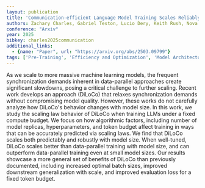 ```yaml
---
layout: publication
title: 'Communication-efficient Language Model Training Scales Reliably And Robustly: Scaling Laws For Diloco'
authors: Zachary Charles, Gabriel Teston, Lucio Dery, Keith Rush, Nova Fallen, Zachary Garrett, Arthur Szlam, Arthur Douillard
conference: "Arxiv"
year: 2025
bibkey: charles2025communication
additional_links:
  - {name: "Paper", url: "https://arxiv.org/abs/2503.09799"}
tags: ['Pre-Training', 'Efficiency and Optimization', 'Model Architecture', 'Large-Scale Training', 'Training Techniques', 'Scaling Laws']
---
```

As we scale to more massive machine learning models, the frequent
synchronization demands inherent in data-parallel approaches create significant
slowdowns, posing a critical challenge to further scaling. Recent work develops
an approach (DiLoCo) that relaxes synchronization demands without compromising
model quality. However, these works do not carefully analyze how DiLoCo's
behavior changes with model size. In this work, we study the scaling law
behavior of DiLoCo when training LLMs under a fixed compute budget. We focus on
how algorithmic factors, including number of model replicas, hyperparameters,
and token budget affect training in ways that can be accurately predicted via
scaling laws. We find that DiLoCo scales both predictably and robustly with
model size. When well-tuned, DiLoCo scales better than data-parallel training
with model size, and can outperform data-parallel training even at small model
sizes. Our results showcase a more general set of benefits of DiLoCo than
previously documented, including increased optimal batch sizes, improved
downstream generalization with scale, and improved evaluation loss for a fixed
token budget.
